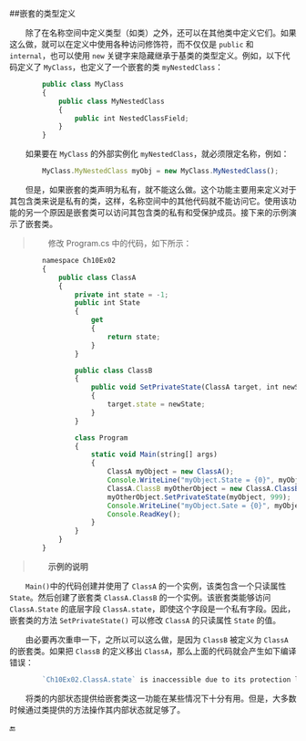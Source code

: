 ##嵌套的类型定义

&emsp;&emsp;除了在名称空间中定义类型（如类）之外，还可以在其他类中定义它们。如果这么做，就可以在定义中使用各种访问修饰符，而不仅仅是 `public` 和 `internal`，也可以使用 `new` 关键字来隐藏继承于基类的类型定义。例如，以下代码定义了 `MyClass`，也定义了一个嵌套的类 `myNestedClass`：

```javascript
        public class MyClass
        {
            public class MyNestedClass
            {
                public int NestedClassField;
            }
        }
```


&emsp;&emsp;如果要在 `MyClass` 的外部实例化 `myNestedClass`，就必须限定名称，例如：

```javascript
        MyClass.MyNestedClass myObj = new MyClass.MyNestedClass();
```

&emsp;&emsp;但是，如果嵌套的类声明为私有，就不能这么做。这个功能主要用来定义对于其包含类来说是私有的类，这样，名称空间中的其他代码就不能访问它。使用该功能的另一个原因是嵌套类可以访问其包含类的私有和受保护成员。接下来的示例演示了嵌套类。

>&emsp;&emsp;修改 Program.cs 中的代码，如下所示：

```javascript
        namespace Ch10Ex02
        {
            public class ClassA
            {
                private int state = -1;
                public int State
                {
                    get
                    {
                        return state;
                    }
                }

                public class ClassB
                {
                    public void SetPrivateState(ClassA target, int newState)
                    {
                        target.state = newState;
                    }
                }

                class Program
                {
                    static void Main(string[] args)
                    {
                        ClassA myObject = new ClassA();
                        Console.WriteLine("myObject.State = {0}", myObject.State);
                        ClassA.ClassB myOtherObject = new ClassA.ClassB();
                        myOtherObject.SetPrivateState(myObject, 999);
                        Console.WriteLine("myObject.Sate = {0}", myObject.State);
                        Console.ReadKey();
                    }
                }
            }
        }
```

>&emsp;&emsp;**示例的说明**

&emsp;&emsp;`Main()`中的代码创建并使用了 `ClassA` 的一个实例，该类包含一个只读属性 `State`。然后创建了嵌套类 `ClassA.ClassB` 的一个实例。该嵌套类能够访问 `ClassA.State` 的底层字段 `ClassA.state`，即使这个字段是一个私有字段。因此，嵌套类的方法 `SetPrivateState()` 可以修改 `ClassA` 的只读属性 `State` 的值。

&emsp;&emsp;由必要再次重申一下，之所以可以这么做，是因为 `ClassB` 被定义为 `ClassA` 的嵌套类。如果把 `ClassB` 的定义移出 `ClassA`，那么上面的代码就会产生如下编译错误：

```javascript
        `Ch10Ex02.ClassA.state` is inaccessible due to its protection level.
```

&emsp;&emsp;将类的内部状态提供给嵌套类这一功能在某些情况下十分有用。但是，大多数时候通过类提供的方法操作其内部状态就足够了。





🔚

